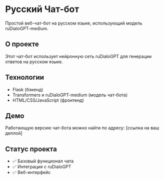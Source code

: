 # Русский Чат-бот

Простой веб-чат-бот на русском языке, использующий модель ruDialoGPT-medium.

## О проекте
Этот чат-бот использует нейронную сеть ruDialoGPT для генерации ответов на русском языке. 

## Технологии
- Flask (бэкенд)
- Transformers и ruDialoGPT-medium (модель чат-бота)
- HTML/CSS/JavaScript (фронтенд)

## Демо
Работающую версию чат-бота можно найти по адресу: [ссылка на ваш деплой]

## Статус проекта
- ✅ Базовый функционал чата
- ✅ Интеграция с ruDialoGPT
- ✅ Веб-интерфейс
